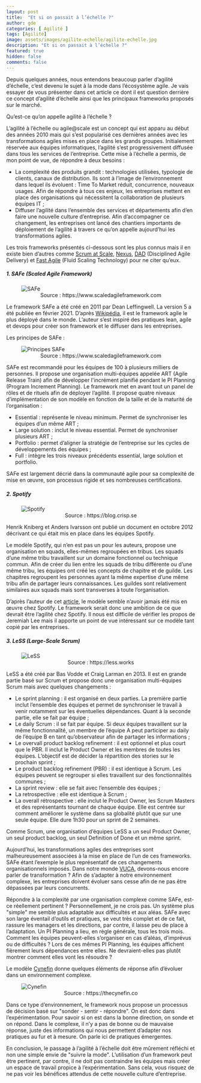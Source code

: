 ```yaml
---
layout: post
title:  "Et si on passait à l’échelle ?"
author: gde
categories: [ Agilité ]
tags: [Agilité]
image: assets/images/agilite-echelle/agilite-echelle.jpg
description: "Et si on passait à l’échelle ?"
featured: true
hidden: false
comments: false
---
```


Depuis quelques années, nous entendons beaucoup parler d’agilité d’échelle, c’est devenu le sujet à la mode dans l’écosystème agile.
Je vais essayer de vous présenter dans cet article ce dont il est question derrière ce concept d’agilité d’échelle ainsi que les principaux frameworks proposés sur le marché.

Qu’est-ce qu’on appelle agilité à l’échelle ? 

L’agilité à l’échelle ou agile@scale est un concept qui est apparu au début des années 2010 mais qui s’est popularisé ces dernières années avec les transformations agiles mises en place dans les grands groupes.
Initialement réservée aux équipes informatiques, l’agilité s’est progressivement diffusée dans tous les services de l’entreprise. Cette mise à l’échelle a permis, de mon point de vue, de répondre à deux besoins :
- La complexité des produits grandit : technologies utilisées, typologie de clients, canaux de distribution. Ils sont à l’image de l’environnement dans lequel ils évoluent : Time To Market réduit, concurrence, nouveaux usages. Afin de répondre à tous ces enjeux, les entreprises mettent en place des organisations qui nécessitent la collaboration de plusieurs équipes IT ;
- Diffuser l’agilité dans l’ensemble des services et départements afin d’en faire une nouvelle culture d’entreprise.
Afin d’accompagner ce changement, les entreprises ont lancé des chantiers importants de déploiement de l’agilité à travers ce qu’on appelle aujourd’hui les transformations agiles.

Les trois frameworks présentés ci-dessous sont les plus connus mais il en existe bien d’autres comme [Scrum at Scale](https://www.scrumatscale.com/), [Nexus](https://www.scrum.org/resources/scaling-scrum), [DAD](https://www.pmi.org/disciplined-agile/process/introduction-to-dad) (Disciplined Agile Delivery) et [Fast Agile](https://www.fastagile.io/) (Fluid Scaling Technology) pour ne citer qu’eux.

##### 1. SAFe (Scaled Agile Framework)

<figure>
    <img src="/assets/images/agilite-echelle/safe.png" alt="SAFe" class="img-responsive">
 <figcaption align="center">Source : https://www.scaledagileframework.com</figcaption>
</figure>

Le framework SAFe a été créé en 2011 par Dean Leffingwell. La version 5 a été publiée en février 2021. D’après [Wikipédia](https://fr.wikipedia.org/wiki/Scaled_agile_framework#Adoption_et_limites), il est le framework agile le plus déployé dans le monde. L’auteur s’est inspiré des pratiques lean, agile et devops pour créer son framework et le diffuser dans les entreprises.

Les principes de SAFe :

<figure>
    <img src="/assets/images/agilite-echelle/principes-safe.png" alt="Principes SAFe" class="img-responsive">
 <figcaption align="center">Source : https://www.scaledagileframework.com</figcaption>
</figure>

SAFe est recommandé pour les équipes de 100 à plusieurs milliers de personnes.
Il propose une organisation multi-équipes appelée ART (Agile Release Train) afin de développer l'incrément planifié pendant le PI Planning (Program Increment Planning).
Le framework met en avant tout un panel de rôles et de rituels afin de déployer l’agilité. Il propose quatre niveaux d’implémentation de son modèle en fonction de la taille et de la maturité de l’organisation :
- Essential : représente le niveau minimum. Permet de synchroniser les équipes d’un même ART ;
- Large solution : inclut le niveau essential. Permet de synchroniser plusieurs ART ;
- Portfolio : permet d’aligner la stratégie de l’entreprise sur les cycles de développements des équipes ;
- Full : intègre les trois niveaux précédents essential, large solution et portfolio.

SAFe est largement décrié dans la communauté agile pour sa complexité de mise en œuvre, son processus rigide et ses nombreuses certifications.

##### 2. Spotify

<figure>
    <img src="/assets/images/agilite-echelle/spotify.png" alt="Spotify" class="img-responsive">
 <figcaption align="center">Source : https://blog.crisp.se</figcaption>
</figure>

Henrik Kniberg et Anders Ivarsson ont publié un document en octobre 2012 décrivant ce qui était mis en place dans les équipes Spotify.

Le modèle Spotify, qui n’en est pas un pour les auteurs, propose une organisation en squads, elles-mêmes regroupées en tribus. Les squads d’une même tribu travaillent sur un domaine fonctionnel ou technique commun.
Afin de créer du lien entre les squads de tribu différente ou d’une même tribu, les équipes ont créé les concepts de chapitre et de guilde. Les chapitres regroupent les personnes ayant la même expertise d’une même tribu afin de partager leurs connaissances. Les guildes sont relativement similaires aux squads mais sont transverses à toute l’organisation.

D’après l’auteur de cet [article](https://www.jeremiahlee.com/posts/failed-squad-goals/), le modèle semble n’avoir jamais été mis en œuvre chez Spotify. Le framework serait donc une ambition de ce que devrait être l’agilité chez Spotify. Il nous est difficile de vérifier les propos de Jeremiah Lee mais il apporte un point de vue intéressant sur ce modèle tant copié par les entreprises.

##### 3. LeSS (Large-Scale Scrum)

<figure>
    <img src="/assets/images/agilite-echelle/less.png" alt="LeSS" class="img-responsive">
 <figcaption align="center">Source : https://less.works</figcaption>
</figure>

LeSS a été créé par Bas Vodde et Craig Larman en 2013. Il est en grande partie basé sur Scrum et propose donc une organisation multi-équipes Scrum mais avec quelques changements :
- Le sprint planning : il est organisé en deux parties. La première partie inclut l’ensemble des équipes et permet de synchroniser le travail à venir notamment sur les éventuelles dépendances. Quant à la seconde partie, elle se fait par équipe ;
- Le daily Scrum : il se fait par équipe. Si deux équipes travaillent sur la même fonctionnalité, un membre de l’équipe A peut participer au daily de l’équipe B en tant qu’observateur afin de partager les informations ;
- Le overvall product backlog refinement : il est optionnel et plus court que le PBR. Il inclut le Product Owner et les membres de toutes les équipes. L’objectif est de décider la répartition des stories sur le prochain sprint ;
- Le product backlog refinement (PBR) : il est identique à Scrum. Les équipes peuvent se regrouper si elles travaillent sur des fonctionnalités communes ;
- La sprint review : elle se fait avec l’ensemble des équipes ;
- La retrospective : elle est identique à Scrum ;
- La overall rétrospective : elle inclut le Product Owner, les Scrum Masters et des représentants tournant de chaque équipe. Elle est centrée sur comment améliorer le système dans sa globalité plutôt que sur une seule équipe. Elle dure 1h30 pour un sprint de 2 semaines.

Comme Scrum, une organisation d’équipes LeSS a un seul Product Owner, un seul product backlog, un seul Definition of Done et un même sprint.

Aujourd’hui, les transformations agiles des entreprises sont malheureusement associées à la mise en place de l’un de ces frameworks. SAFe étant l’exemple le plus représentatif de ces changements organisationnels imposés.
Dans notre monde [VUCA](https://en.wikipedia.org/wiki/Volatility,_uncertainty,_complexity_and_ambiguity), devons-nous encore parler de transformation ? Afin de s’adapter à notre environnement complexe, les entreprises doivent évoluer sans cesse afin de ne pas être dépassées par leurs concurrents.

Répondre à la complexité par une organisation complexe comme SAFe, est-ce réellement pertinent ? Personnellement, je ne crois pas. Un système plus "simple" me semble plus adaptable aux difficultés et aux aléas.
SAFe avec son large éventail d’outils et pratiques, se veut très complet et de ce fait, rassure les managers et les directions, par contre, il laisse peu de place à l’adaptation. Un PI Planning a lieu, en règle générale, tous les trois mois. Comment les équipes peuvent-elles s’organiser en cas d’aléas, d’imprévus ou de difficultés ? Lors de ces mêmes PI Planning, les équipes affichent fièrement leurs dépendances entre elles. Ne devraient-elles pas plutôt montrer comment elles vont les résoudre ?

Le modèle [Cynefin](https://en.wikipedia.org/wiki/Cynefin_framework) donne quelques éléments de réponse afin d’évoluer dans un environnement complexe.

<figure>
    <img src="/assets/images/agilite-echelle/cynefin.png" alt="Cynefin" class="img-responsive">
 <figcaption align="center">Source : https://thecynefin.co</figcaption>
</figure>

Dans ce type d’environnement, le framework nous propose un processus de décision basé sur "sonder - sentir - répondre". On est donc dans l’expérimentation. Pour savoir si on est dans la bonne direction, on sonde et on répond. Dans le complexe, il n’y a pas de bonne ou de mauvaise réponse, juste des informations qui nous permettent d’adapter nos pratiques au fur et à mesure. On parle ici de pratiques émergentes.

En conclusion, le passage à l’agilité à l’échelle doit être mûrement réfléchi et non une simple envie de "suivre la mode". L’utilisation d’un framework peut être pertinent, par contre, il ne doit pas contraindre les équipes mais créer un espace de travail propice à l’expérimentation. Sans cela, vous risquez de ne pas voir les bénéfices attendus de cette nouvelle culture d’entreprise.
